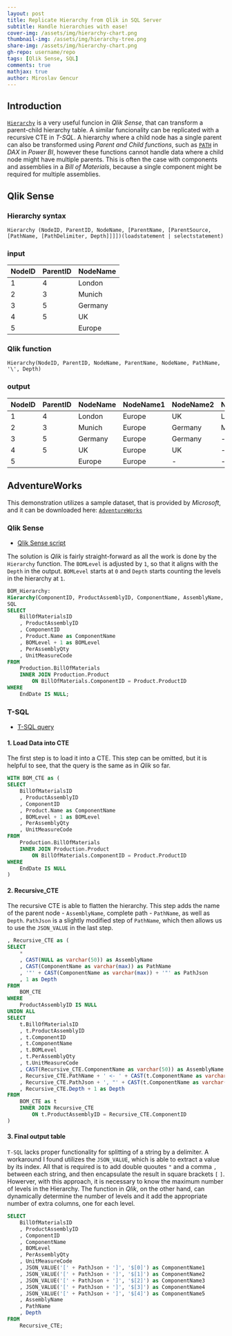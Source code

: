 ```yaml
---
layout: post
title: Replicate Hierarchy from Qlik in SQL Server
subtitle: Handle hierarchies with ease!
cover-img: /assets/img/hierarchy-chart.png
thumbnail-img: /assets/img/hierarchy-tree.png
share-img: /assets/img/hierarchy-chart.png
gh-repo: username/repo
tags: [Qlik Sense, SQL]
comments: true
mathjax: true
author: Miroslav Gencur
---
```


## Introduction
[`Hierarchy`](https://help.qlik.com/en-US/sense/November2024/Subsystems/Hub/Content/Sense_Hub/Scripting/ScriptPrefixes/Hierarchy.htm) is a very useful funcion in *Qlik Sense*, that can transform a parent-child hierarchy table. A similar funcionality can be replicated with a recursive CTE in *T-SQL*. A hierarchy where a child node has a single parent can also be transformed using *Parent and Child functions*, such as [`PATH`](https://learn.microsoft.com/en-us/dax/understanding-functions-for-parent-child-hierarchies-in-dax) in *DAX* in *Power BI*, however these functions cannot handle data where a child node might have multiple parents. This is often the case with components and assemblies in a *Bill of Materials*, because a single component might be required for multiple assemblies.

## Qlik Sense
### Hierarchy syntax
```text
Hierarchy (NodeID, ParentID, NodeName, [ParentName, [ParentSource, [PathName, [PathDelimiter, Depth]]]])(loadstatement | selectstatement) 
```

### input

| NodeID | ParentID | NodeName |
| :--- |:--- |:--- |
| 1 | 4 | London |
| 2 |	3 | Munich |
| 3 |	5 | Germany |
| 4 |	5 | UK |
| 5 |	| Europe |

### Qlik function
```text
Hierarchy(NodeID, ParentID, NodeName, ParentName, NodeName, PathName, '\', Depth)
```

### output

| NodeID | ParentID | NodeName | NodeName1 | NodeName2 | NodeName3 | ParentName | PathName | Depth |
| :--- |:--- |:--- |:--- |:--- |:--- |:--- |:--- |:--- |
| 1 |	4 | London | Europe | UK | London | UK | Europe\UK\London | 3 |
| 2 | 3 | Munich | Europe | Germany | Munich | Germany | Europe\Germany\Munich | 3 |
| 3 | 5 | Germany | Europe | Germany | - | Europe | Europe\Germany | 2 |
| 4 | 5 | UK | Europe | UK | - | Europe | Europe\UK | 2 |
| 5 |	  | Europe | Europe | - | - | - | Europe | 1 |

## AdventureWorks
This demonstration utilizes a sample dataset, that is provided by *Microsoft*, and it can be downloaded here: [`AdventureWorks`](https://learn.microsoft.com/en-us/sql/samples/adventureworks-install-configure?view=sql-server-ver16&tabs=ssms)
   

### Qlik Sense
- [Qlik Sense script](https://github.com/g-miroslav/Hierarchy/blob/ebfbc40063a39eb49998e64e123bdc443adbdcf6/Qlik_Sense_script.txt)

The solution is *Qlik* is fairly straight-forward as all the work is done by the `Hierarchy` function. The `BOMLevel` is adjusted by `1`, so that it aligns with the `Depth` in the output. `BOMLevel` starts at `0` and `Depth` starts counting the levels in the hierarchy at `1`.
```sql
BOM_Hierarchy:
Hierarchy(ComponentID, ProductAssemblyID, ComponentName, AssemblyName, ComponentName, PathName, ' <- ', Depth)
SQL
SELECT
    BillOfMaterialsID
    , ProductAssemblyID
    , ComponentID
    , Product.Name as ComponentName
    , BOMLevel + 1 as BOMLevel
    , PerAssemblyQty
    , UnitMeasureCode
FROM
    Production.BillOfMaterials
    INNER JOIN Production.Product
        ON BillOfMaterials.ComponentID = Product.ProductID
WHERE
    EndDate IS NULL;
```

### T-SQL
- [T-SQL query](https://github.com/g-miroslav/Hierarchy/blob/ebfbc40063a39eb49998e64e123bdc443adbdcf6/BOM_Hierarchy.sql)

#### 1. Load Data into CTE
The first step is to load it into a CTE. This step can be omitted, but it is helpful to see, that the query is the same as in *Qlik* so far.
```sql
WITH BOM_CTE as (
SELECT
    BillOfMaterialsID
    , ProductAssemblyID
    , ComponentID
    , Product.Name as ComponentName
    , BOMLevel + 1 as BOMLevel
    , PerAssemblyQty
    , UnitMeasureCode
FROM
    Production.BillOfMaterials
    INNER JOIN Production.Product
        ON BillOfMaterials.ComponentID = Product.ProductID
WHERE
    EndDate IS NULL
)
```
#### 2. Recursive_CTE
The recursive CTE is able to flatten the hierarchy. This step adds the name of the parent node - `AssemblyName`, complete path - `PathName`, as well as `Depth`. `PathJson` is a slightly modified step of `PathName`, which then allows us to use the `JSON_VALUE` in the last step.
```sql
, Recursive_CTE as (
SELECT
    *
    , CAST(NULL as varchar(50)) as AssemblyName
    , CAST(ComponentName as varchar(max)) as PathName
    , '"' + CAST(ComponentName as varchar(max)) + '"' as PathJson
    , 1 as Depth
FROM
    BOM_CTE
WHERE
    ProductAssemblyID IS NULL
UNION ALL
SELECT
    t.BillOfMaterialsID
    , t.ProductAssemblyID
    , t.ComponentID
    , t.ComponentName
    , t.BOMLevel
    , t.PerAssemblyQty
    , t.UnitMeasureCode
    , CAST(Recursive_CTE.ComponentName as varchar(50)) as AssemblyName
    , Recursive_CTE.PathName + ' <- ' + CAST(t.ComponentName as varchar(max)) as PathName
    , Recursive_CTE.PathJson + ', "' + CAST(t.ComponentName as varchar(max)) + '"' as PathJson
    , Recursive_CTE.Depth + 1 as Depth
FROM
    BOM_CTE as t
    INNER JOIN Recursive_CTE
        ON t.ProductAssemblyID = Recursive_CTE.ComponentID
)
```
#### 3. Final output table
`T-SQL` lacks proper functionality for splitting of a string by a delimiter. A workaround I found utilizes the `JSON_VALUE`, which is able to extract a value by its index. All that is required is to add double quoutes `"` and a comma `,` between each string, and then encapsulate the result in square brackets `[` `]`. Howerver, with this approach, it is necessary to know the maximum number of levels in the Hierarchy. The function in *Qlik*, on the other hand, can dynamically determine the number of levels and it add the appropriate number of extra columns, one for each level.
```sql
SELECT 
    BillOfMaterialsID
    , ProductAssemblyID
    , ComponentID
    , ComponentName
    , BOMLevel
    , PerAssemblyQty
    , UnitMeasureCode
    , JSON_VALUE('[' + PathJson + ']', '$[0]') as ComponentName1
    , JSON_VALUE('[' + PathJson + ']', '$[1]') as ComponentName2
    , JSON_VALUE('[' + PathJson + ']', '$[2]') as ComponentName3
    , JSON_VALUE('[' + PathJson + ']', '$[3]') as ComponentName4
    , JSON_VALUE('[' + PathJson + ']', '$[4]') as ComponentName5
    , AssemblyName
    , PathName
    , Depth
FROM
    Recursive_CTE;
```
